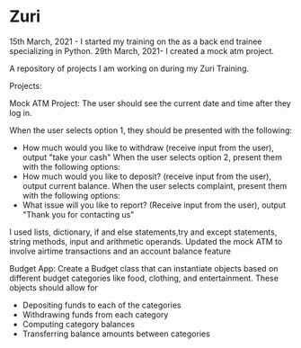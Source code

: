 # Zuri
15th March, 2021 - I started my training on the as a back end trainee specializing in Python.
29th March, 2021- I created a mock atm project.

A repository of projects I am working on during my Zuri Training.

Projects:

Mock ATM Project: The user should see the current date and time after they log in.

When the user selects option 1, they should be presented with the following:

- How much would you like to withdraw (receive input from the user), output "take your cash"
When the user selects option 2, present them with the following options:
- How much would you like to deposit? (receive input from the user), output current balance.
When the user selects complaint, present them with the following options:
- What issue will you like to report? (Receive input from the user), output "Thank you for contacting us"

I used lists, dictionary, if and else statements,try and except statements, string methods, input and arithmetic operands.
Updated the mock ATM to involve airtime transactions and an account balance feature


Budget App:
Create a Budget class that can instantiate objects based on different budget categories like food, clothing, and entertainment. These objects should allow for
- Depositing funds to each of the categories
- Withdrawing funds from each category
- Computing category balances
- Transferring balance amounts between categories
